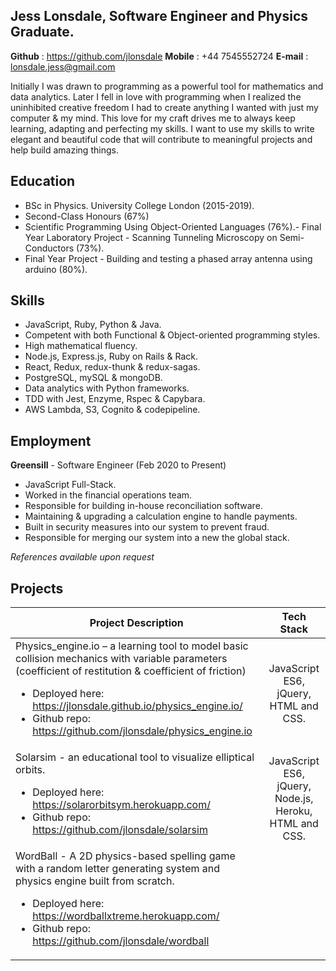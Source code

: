 ## Jess Lonsdale, Software Engineer and Physics Graduate.

**Github** : https://github.com/jlonsdale
**Mobile** : +44 7545552724
**E-mail** : lonsdale.jess@gmail.com

Initially I was drawn to programming as a powerful tool for mathematics and data analytics. Later I fell in love with programming when I realized the uninhibited creative freedom I had to create anything I wanted with just my computer & my mind. This love for my craft drives me to always keep learning, adapting and perfecting my skills. I want to use my skills to write elegant and beautiful code that will contribute to meaningful projects and help build amazing things. 

## Education

- BSc in Physics. University College London (2015-2019).
- Second-Class Honours (67%)
- Scientific Programming Using Object-Oriented Languages (76%).- Final Year Laboratory Project - Scanning Tunneling Microscopy on Semi-Conductors (73%).
- Final Year Project - Building and testing a phased array antenna using arduino (80%).

## Skills

- JavaScript, Ruby, Python & Java.
- Competent with both Functional & Object-oriented programming styles.
- High mathematical fluency.
- Node.js, Express.js, Ruby on Rails & Rack.
- React, Redux, redux-thunk & redux-sagas.
- PostgreSQL, mySQL & mongoDB.
- Data analytics with Python frameworks.
- TDD with Jest, Enzyme, Rspec & Capybara.
- AWS Lambda, S3, Cognito & codepipeline.

## Employment

**Greensill** - Software Engineer (Feb 2020 to Present)

- JavaScript Full-Stack.
- Worked in the financial operations team.
- Responsible for building in-house reconciliation software.
- Maintaining & upgrading a calculation engine to handle payments.
- Built in security measures into our system to prevent fraud.
- Responsible for merging our system into a new the global stack.

_References available upon request_

  
## Projects
| Project Description | Tech Stack |
| --------------------|:-------------:|
|Physics_engine.io – a learning tool to model basic collision mechanics with variable parameters (coefficient of restitution & coefficient of friction) <ul><li>Deployed here: https://jlonsdale.github.io/physics_engine.io/ </li><li>Github repo:  https://github.com/jlonsdale/physics_engine.io </li></ul>|JavaScript ES6, jQuery, HTML and CSS.|
|Solarsim - an educational tool to visualize elliptical orbits. <ul><li>Deployed here: https://solarorbitsym.herokuapp.com/ </li><li>Github repo: https://github.com/jlonsdale/solarsim </li></ul>|JavaScript ES6, jQuery, Node.js, Heroku, HTML and CSS.|
| WordBall - A 2D physics-based spelling game with a random letter generating system and physics engine built from scratch. <ul><li>Deployed here: https://wordballxtreme.herokuapp.com/ </li><li>Github repo: https://github.com/jlonsdale/wordball </li>
